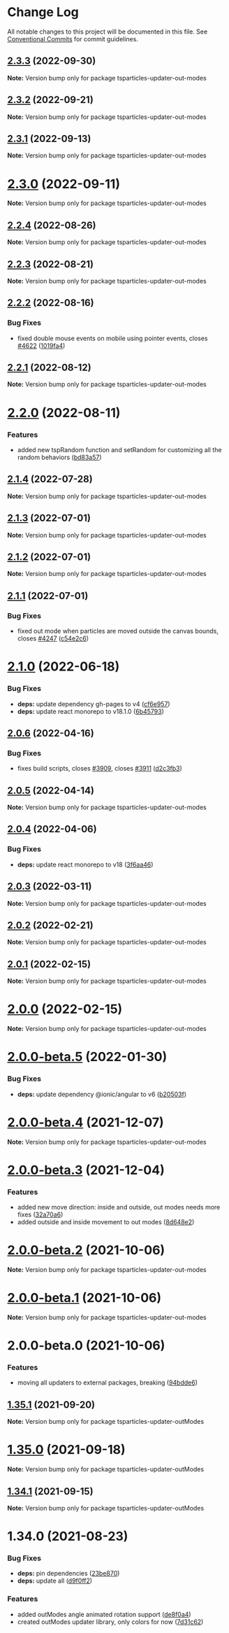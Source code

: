 # Change Log

All notable changes to this project will be documented in this file.
See [Conventional Commits](https://conventionalcommits.org) for commit guidelines.

## [2.3.3](https://github.com/matteobruni/tsparticles/compare/tsparticles-updater-out-modes@2.3.2...tsparticles-updater-out-modes@2.3.3) (2022-09-30)

**Note:** Version bump only for package tsparticles-updater-out-modes





## [2.3.2](https://github.com/matteobruni/tsparticles/compare/tsparticles-updater-out-modes@2.3.1...tsparticles-updater-out-modes@2.3.2) (2022-09-21)

**Note:** Version bump only for package tsparticles-updater-out-modes





## [2.3.1](https://github.com/matteobruni/tsparticles/compare/tsparticles-updater-out-modes@2.3.0...tsparticles-updater-out-modes@2.3.1) (2022-09-13)

**Note:** Version bump only for package tsparticles-updater-out-modes





# [2.3.0](https://github.com/matteobruni/tsparticles/compare/tsparticles-updater-out-modes@2.2.4...tsparticles-updater-out-modes@2.3.0) (2022-09-11)

**Note:** Version bump only for package tsparticles-updater-out-modes





## [2.2.4](https://github.com/matteobruni/tsparticles/compare/tsparticles-updater-out-modes@2.2.2...tsparticles-updater-out-modes@2.2.4) (2022-08-26)

**Note:** Version bump only for package tsparticles-updater-out-modes





## [2.2.3](https://github.com/matteobruni/tsparticles/compare/tsparticles-updater-out-modes@2.2.2...tsparticles-updater-out-modes@2.2.3) (2022-08-21)

**Note:** Version bump only for package tsparticles-updater-out-modes





## [2.2.2](https://github.com/matteobruni/tsparticles/compare/tsparticles-updater-out-modes@2.2.1...tsparticles-updater-out-modes@2.2.2) (2022-08-16)


### Bug Fixes

* fixed double mouse events on mobile using pointer events, closes [#4622](https://github.com/matteobruni/tsparticles/issues/4622) ([1019fa4](https://github.com/matteobruni/tsparticles/commit/1019fa431f8a43cbd45d6adeb5adf94433e6e04b))





## [2.2.1](https://github.com/matteobruni/tsparticles/compare/tsparticles-updater-out-modes@2.2.0...tsparticles-updater-out-modes@2.2.1) (2022-08-12)

**Note:** Version bump only for package tsparticles-updater-out-modes





# [2.2.0](https://github.com/matteobruni/tsparticles/compare/tsparticles-updater-out-modes@2.1.4...tsparticles-updater-out-modes@2.2.0) (2022-08-11)


### Features

* added new tspRandom function and setRandom for customizing all the random behaviors ([bd83a57](https://github.com/matteobruni/tsparticles/commit/bd83a57b2eb8b455450a5940ba4c4d5ff34834b2))





## [2.1.4](https://github.com/matteobruni/tsparticles/compare/tsparticles-updater-out-modes@2.1.3...tsparticles-updater-out-modes@2.1.4) (2022-07-28)

**Note:** Version bump only for package tsparticles-updater-out-modes





## [2.1.3](https://github.com/matteobruni/tsparticles/compare/tsparticles-updater-out-modes@2.1.2...tsparticles-updater-out-modes@2.1.3) (2022-07-01)

**Note:** Version bump only for package tsparticles-updater-out-modes





## [2.1.2](https://github.com/matteobruni/tsparticles/compare/tsparticles-updater-out-modes@2.1.1...tsparticles-updater-out-modes@2.1.2) (2022-07-01)

**Note:** Version bump only for package tsparticles-updater-out-modes





## [2.1.1](https://github.com/matteobruni/tsparticles/compare/tsparticles-updater-out-modes@2.1.0...tsparticles-updater-out-modes@2.1.1) (2022-07-01)


### Bug Fixes

* fixed out mode when particles are moved outside the canvas bounds, closes [#4247](https://github.com/matteobruni/tsparticles/issues/4247) ([c54e2c6](https://github.com/matteobruni/tsparticles/commit/c54e2c6da7b79782e231efd7384285fd9771a9eb))





# [2.1.0](https://github.com/matteobruni/tsparticles/compare/tsparticles-updater-out-modes@2.0.6...tsparticles-updater-out-modes@2.1.0) (2022-06-18)


### Bug Fixes

* **deps:** update dependency gh-pages to v4 ([cf6e957](https://github.com/matteobruni/tsparticles/commit/cf6e9577132afcec26410f7321fcf5ffcfb05930))
* **deps:** update react monorepo to v18.1.0 ([6b45793](https://github.com/matteobruni/tsparticles/commit/6b457937c41d7681a2135dfcb6ff220e578f22bb))





## [2.0.6](https://github.com/matteobruni/tsparticles/compare/tsparticles-updater-out-modes@2.0.5...tsparticles-updater-out-modes@2.0.6) (2022-04-16)


### Bug Fixes

* fixes build scripts, closes [#3909](https://github.com/matteobruni/tsparticles/issues/3909), closes [#3911](https://github.com/matteobruni/tsparticles/issues/3911) ([d2c3fb3](https://github.com/matteobruni/tsparticles/commit/d2c3fb33ff9c9d529f2609f89c63cb6e1e61ecda))





## [2.0.5](https://github.com/matteobruni/tsparticles/compare/tsparticles-updater-out-modes@2.0.4...tsparticles-updater-out-modes@2.0.5) (2022-04-14)

**Note:** Version bump only for package tsparticles-updater-out-modes





## [2.0.4](https://github.com/matteobruni/tsparticles/compare/tsparticles-updater-out-modes@2.0.3...tsparticles-updater-out-modes@2.0.4) (2022-04-06)


### Bug Fixes

* **deps:** update react monorepo to v18 ([3f6aa46](https://github.com/matteobruni/tsparticles/commit/3f6aa46e399d0092ae13ba494db86256c0d05c40))





## [2.0.3](https://github.com/matteobruni/tsparticles/compare/tsparticles-updater-out-modes@2.0.2...tsparticles-updater-out-modes@2.0.3) (2022-03-11)

**Note:** Version bump only for package tsparticles-updater-out-modes





## [2.0.2](https://github.com/matteobruni/tsparticles/compare/tsparticles-updater-out-modes@2.0.1...tsparticles-updater-out-modes@2.0.2) (2022-02-21)

**Note:** Version bump only for package tsparticles-updater-out-modes





## [2.0.1](https://github.com/matteobruni/tsparticles/compare/tsparticles-updater-out-modes@2.0.0...tsparticles-updater-out-modes@2.0.1) (2022-02-15)

**Note:** Version bump only for package tsparticles-updater-out-modes





# [2.0.0](https://github.com/matteobruni/tsparticles/compare/tsparticles-updater-out-modes@2.0.0-beta.5...tsparticles-updater-out-modes@2.0.0) (2022-02-15)

**Note:** Version bump only for package tsparticles-updater-out-modes





# [2.0.0-beta.5](https://github.com/matteobruni/tsparticles/compare/tsparticles-updater-out-modes@2.0.0-beta.4...tsparticles-updater-out-modes@2.0.0-beta.5) (2022-01-30)


### Bug Fixes

* **deps:** update dependency @ionic/angular to v6 ([b20503f](https://github.com/matteobruni/tsparticles/commit/b20503ff2a29f6c8617f42c764c8a868fc334c5f))





# [2.0.0-beta.4](https://github.com/matteobruni/tsparticles/compare/tsparticles-updater-out-modes@2.0.0-beta.3...tsparticles-updater-out-modes@2.0.0-beta.4) (2021-12-07)

**Note:** Version bump only for package tsparticles-updater-out-modes





# [2.0.0-beta.3](https://github.com/matteobruni/tsparticles/compare/tsparticles-updater-out-modes@2.0.0-beta.2...tsparticles-updater-out-modes@2.0.0-beta.3) (2021-12-04)


### Features

* added new move direction: inside and outside, out modes needs more fixes ([32a70a6](https://github.com/matteobruni/tsparticles/commit/32a70a68a155db1ed796519addd7298e33a39094))
* added outside and inside movement to out modes ([8d648e2](https://github.com/matteobruni/tsparticles/commit/8d648e2876249d8acd6b5e5a56455200ab03f117))





# [2.0.0-beta.2](https://github.com/matteobruni/tsparticles/compare/tsparticles-updater-out-modes@2.0.0-beta.1...tsparticles-updater-out-modes@2.0.0-beta.2) (2021-10-06)

**Note:** Version bump only for package tsparticles-updater-out-modes





# [2.0.0-beta.1](https://github.com/matteobruni/tsparticles/compare/tsparticles-updater-out-modes@2.0.0-beta.0...tsparticles-updater-out-modes@2.0.0-beta.1) (2021-10-06)

**Note:** Version bump only for package tsparticles-updater-out-modes





# 2.0.0-beta.0 (2021-10-06)


### Features

* moving all updaters to external packages, breaking ([94bdde6](https://github.com/matteobruni/tsparticles/commit/94bdde67d0b546c22b7841ff8e969d15ddef3430))





## [1.35.1](https://github.com/matteobruni/tsparticles/compare/tsparticles-updater-outModes@1.35.0...tsparticles-updater-outModes@1.35.1) (2021-09-20)

**Note:** Version bump only for package tsparticles-updater-outModes





# [1.35.0](https://github.com/matteobruni/tsparticles/compare/tsparticles-updater-outModes@1.34.1...tsparticles-updater-outModes@1.35.0) (2021-09-18)

**Note:** Version bump only for package tsparticles-updater-outModes





## [1.34.1](https://github.com/matteobruni/tsparticles/compare/tsparticles-updater-outModes@1.34.0...tsparticles-updater-outModes@1.34.1) (2021-09-15)

**Note:** Version bump only for package tsparticles-updater-outModes





# 1.34.0 (2021-08-23)


### Bug Fixes

* **deps:** pin dependencies ([23be870](https://github.com/matteobruni/tsparticles/commit/23be8708d698e1e37a18f2ed292cbccffb0f1e47))
* **deps:** update all ([d9f0ff2](https://github.com/matteobruni/tsparticles/commit/d9f0ff2f8c4ac269aaad5077492746e3da8fb422))


### Features

* added outModes angle animated rotation support ([de8f0a4](https://github.com/matteobruni/tsparticles/commit/de8f0a46436601aeb580651b1f87741fd9fc3c79))
* created outModes updater library, only colors for now ([7d31c62](https://github.com/matteobruni/tsparticles/commit/7d31c62ecb8f023234514b5ef46f0de55f75c283))
